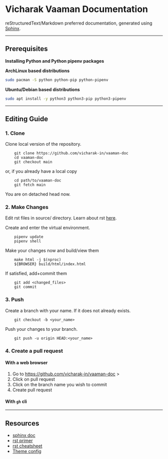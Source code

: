 # Vicharak Vaaman Documentation

reStructuredText/Markdown preferred documentation, generated using [Sphinx](https://www.sphinx-doc.org/en/master/usage/quickstart.html).

---

## Prerequisites

**Installing Python and Python pipenv packages**

**ArchLinux based distributions**
```bash
sudo pacman -S python python-pip python-pipenv
```

**Ubuntu/Debian based distributions**
```bash
sudo apt install -y python3 python3-pip python3-pipenv
```

---

## Editing Guide

### 1. Clone 

Clone local version of the repository. 
```
    git clone https://github.com/vicharak-in/vaaman-doc
    cd vaaman-doc
    git checkout main
```
or, if you already have a local copy
```
	cd path/to/vaaman-doc
    git fetch main
```
You are on detached head now.

### 2. Make Changes 


Edit rst files in source/ directory. Learn about rst [here](https://www.sphinx-doc.org/en/master/usage/restructuredtext/basics.html#restructuredtext-primer).

Create and enter the virtual environment.
```
    pipenv update
    pipenv shell 
```
Make your changes now and build/view them
```
    make html -j $(nproc)
    ${BROWSER} build/html/index.html
```
If satisfied, add+commit them
```
    git add <changed_files>
    git commit
```

### 3. Push

Create a branch with your name. If it does not already exists.
```
    git checkout -b <your_name>
```

Push your changes to your branch.
```
    git push -u origin HEAD:<your_name>
```

### 4. Create a pull request

#### With a web browser 
1. Go to https://github.com/vicharak-in/vaaman-doc > 
2. Click on pull request 
3. Click on the branch name you wish to commit
4. Create pull request

#### With `gh` cli


---

## Resources

- [sphinx doc](https://www.sphinx-doc.org/en/master/index.html)
- [rst primer](https://www.sphinx-doc.org/en/master/usage/restructuredtext/basics.html#restructuredtext-primer)
- [rst cheatsheet](https://bashtage.github.io/sphinx-material/rst-cheatsheet/rst-cheatsheet.html)
- [Theme config](https://sphinxawesome.xyz)
